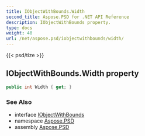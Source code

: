 ```yaml
---
title: IObjectWithBounds.Width
second_title: Aspose.PSD for .NET API Reference
description: IObjectWithBounds property. 
type: docs
weight: 40
url: /net/aspose.psd/iobjectwithbounds/width/
---
```

{{< psd/tize >}}
## IObjectWithBounds.Width property

```csharp
public int Width { get; }
```

### See Also

* interface [IObjectWithBounds](../)
* namespace [Aspose.PSD](../../iobjectwithbounds/)
* assembly [Aspose.PSD](../../../)


